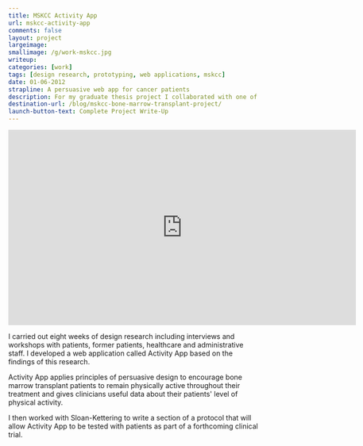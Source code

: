 ```yaml
---
title: MSKCC Activity App
url: mskcc-activity-app
comments: false
layout: project
largeimage: 
smallimage: /g/work-mskcc.jpg
writeup: 
categories: [work]
tags: [design research, prototyping, web applications, mskcc]
date: 01-06-2012
strapline: A persuasive web app for cancer patients
description: For my graduate thesis project I collaborated with one of the world's leading cancer research and treatment hospitals, Memorial Sloan-Kettering Cancer Center, to investigate and improve the period of rehabilitation that follows a bone marrow transplant. 
destination-url: /blog/mskcc-bone-marrow-transplant-project/
launch-button-text: Complete Project Write-Up
---
```

<iframe src="http://player.vimeo.com/video/42204358?color=f0d000" width="700" height="394" frameborder="0" webkitAllowFullScreen mozallowfullscreen allowFullScreen> </iframe>

I carried out eight weeks of design research including interviews and workshops with patients, former patients, healthcare and administrative staff. I developed a web application called Activity App based on the findings of this research. 

Activity App applies principles of persuasive design to encourage bone marrow transplant patients to remain physically active throughout their treatment and gives clinicians useful data about their patients' level of physical activity.

I then worked with Sloan-Kettering to write a section of a protocol that will allow Activity App to be tested with patients as part of a forthcoming clinical trial. 